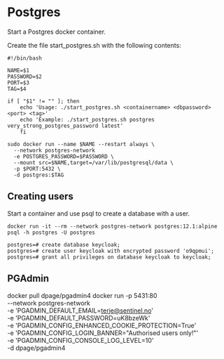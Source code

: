 # Postgres

Start a Postgres docker container.

Create the file start_postgres.sh with the following contents:

```
#!/bin/bash

NAME=$1
PASSWORD=$2
PORT=$3
TAG=$4

if [ "$1" != "" ]; then
    echo 'Usage: ./start_postgres.sh <containername> <dbpassword> <port> <tag>'
    echo 'Example: ./start_postgres.sh postgres very_strong_postgres_password latest'
    fi
    
sudo docker run --name $NAME --restart always \
  --network postgres-network
  -e POSTGRES_PASSWORD=$PASSWORD \
  --mount src=$NAME,target=/var/lib/postgresql/data \
  -p $PORT:5432 \
  -d postgres:$TAG
```

## Creating users

Start a container and use psql to create a database with a user.

```
docker run -it --rm --network postgres-network postgres:12.1:alpine psql -h postgres -U postgres

postgres=# create database keycloak;
postgres=# create user keycloak with encrypted password 'o9qpmui';
postgres=# grant all privileges on database keycloak to keycloak;
```

## PGAdmin

docker pull dpage/pgadmin4
docker run -p 5431:80 \
    --network postgres-network \
    -e 'PGADMIN_DEFAULT_EMAIL=terje@sentinel.no' \
    -e 'PGADMIN_DEFAULT_PASSWORD=uK8bzeWk' \
    -e 'PGADMIN_CONFIG_ENHANCED_COOKIE_PROTECTION=True' \
    -e 'PGADMIN_CONFIG_LOGIN_BANNER="Authorised users only!"' \
    -e 'PGADMIN_CONFIG_CONSOLE_LOG_LEVEL=10' \
    -d dpage/pgadmin4